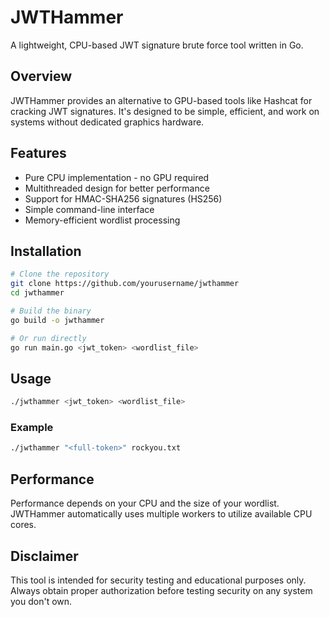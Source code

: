 # JWTHammer

A lightweight, CPU-based JWT signature brute force tool written in Go.

## Overview

JWTHammer provides an alternative to GPU-based tools like Hashcat for cracking JWT signatures. It's designed to be simple, efficient, and work on systems without dedicated graphics hardware.

## Features

- Pure CPU implementation - no GPU required
- Multithreaded design for better performance
- Support for HMAC-SHA256 signatures (HS256)
- Simple command-line interface
- Memory-efficient wordlist processing

## Installation

```bash
# Clone the repository
git clone https://github.com/yourusername/jwthammer
cd jwthammer

# Build the binary
go build -o jwthammer

# Or run directly
go run main.go <jwt_token> <wordlist_file>
```

## Usage

```bash
./jwthammer <jwt_token> <wordlist_file>
```

### Example

```bash
./jwthammer "<full-token>" rockyou.txt
```

## Performance

Performance depends on your CPU and the size of your wordlist. JWTHammer automatically uses multiple workers to utilize available CPU cores.

## Disclaimer

This tool is intended for security testing and educational purposes only. Always obtain proper authorization before testing security on any system you don't own.
